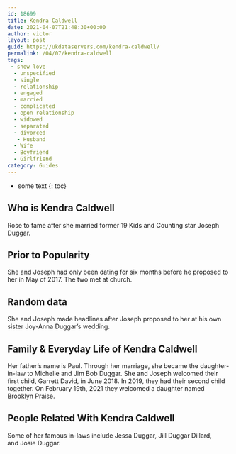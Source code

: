 ```yaml
---
id: 18699
title: Kendra Caldwell
date: 2021-04-07T21:48:30+00:00
author: victor
layout: post
guid: https://ukdataservers.com/kendra-caldwell/
permalink: /04/07/kendra-caldwell
tags:
 - show love
  - unspecified
  - single
  - relationship
  - engaged
  - married
  - complicated
  - open relationship
  - widowed
  - separated
  - divorced
   - Husband
  - Wife
  - Boyfriend
  - Girlfriend
category: Guides
---
```


* some text
{: toc}


## Who is Kendra Caldwell



Rose to fame after she married former 19 Kids and Counting star Joseph Duggar. 

                
                
                
## Prior to Popularity



She and Joseph had only been dating for six months before he proposed to her in May of 2017. The two met at church. 

                
                
                
## Random data



She and Joseph made headlines after Joseph proposed to her at his own sister Joy-Anna Duggar&#8217;s wedding. 

                
                
                
## Family & Everyday Life of Kendra Caldwell



Her father&#8217;s name is Paul. Through her marriage, she became the daughter-in-law to Michelle and Jim Bob Duggar. She and Joseph welcomed their first child, Garrett David, in June 2018. In 2019, they had their second child together. On February 19th, 2021 they welcomed a daughter named Brooklyn Praise.

                
                
                
## People Related With Kendra Caldwell



Some of her famous in-laws include Jessa Duggar, Jill Duggar Dillard, and Josie Duggar. 

                
              
            
          
          
          